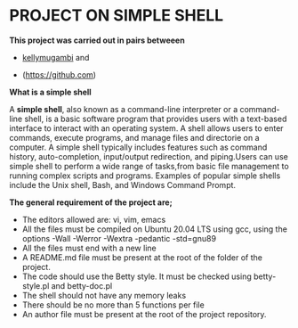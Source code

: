 # PROJECT ON SIMPLE SHELL
**This project was carried out in pairs betweeen**

- [kellymugambi](https://github.com/keshmuga) and

- (https://github.com)

**What is a simple shell**

A **simple shell**, also known as a command-line interpreter or a command-line shell, is a basic software program that provides users with a text-based interface to interact with an operating system. A shell allows users to enter commands, execute programs, and manage files and directorie on a computer.
A simple shell typically includes features such as command history, auto-completion, input/output redirection, and piping.Users can use simple shell to perform a wide range of tasks,from basic file management to running complex scripts and programs.
Examples of popular simple shells include the Unix shell, Bash, and Windows Command Prompt.

**The general requirement of the project are;**

- The editors allowed are: vi, vim, emacs
- All the files must be compiled on Ubuntu 20.04 LTS using gcc, using the options -Wall -Werror -Wextra -pedantic -std=gnu89
- All the files must end with a new line
- A README.md file must be present at the root of the folder of the project.
- The code should use the Betty style. It must be checked using betty-style.pl and betty-doc.pl
- The shell should not have any memory leaks
- There should be no more than 5 functions per file
- An author file must be present at the root of the project repository.
